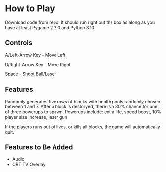 # How to Play
Download code from repo. It should run right out the box as along as you have at least Pygame 2.2.0 and Python 3.10.

## Controls
A/Left-Arrow Key - Move Left

D/Right-Arrow Key - Move Right

Space - Shoot Ball/Laser

## Features
Randomly generates five rows of blocks with health pools randomly chosen between 1 and 7. After a block is destoryed, there is a 30% chance for one of three powerups to spawn. Powerups include: extra life, speed boost, 10% player size increase, laser gun

If the players runs out of lives, or kills all blocks, the game will automatically quit.

## Features to Be Added
- Audio
- CRT TV Overlay
